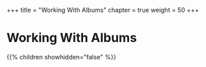 +++
title = "Working With Albums"
chapter = true
weight = 50
+++

# Working With Albums

{{% children showhidden="false" %}}


